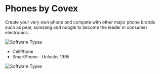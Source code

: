 # Phones by Covex
Create your very own phone and compete with other major phone brands such as pear, sumsang and noogle to become the leader in consumer electronics.

![Software Types](https://i.imgur.com/q5dXXx5.png)
 - CellPhone
 - SmartPhone - Unlocks 1995
 
![Software Types](https://i.imgur.com/v3JguMe.png)
